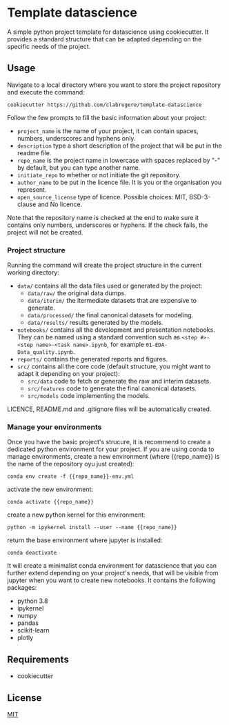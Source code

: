 # Template datascience

A simple python project template for datascience using cookiecutter. It provides a standard structure that can be adapted depending on the specific needs of the project.

## Usage

Navigate to a local directory where you want to store the project repository and execute the command:

```
cookiecutter https://github.com/clabrugere/template-datascience
```

Follow the few prompts to fill the basic information about your project:
- ```project_name``` is the name of your project, it can contain spaces, numbers, underscores and hyphens only.
- ```description``` type a short description of the project that will be put in the readme file.
- ```repo_name``` is the project name in lowercase with spaces replaced by "-" by default, but you can type another name.
- ```initiate_repo``` to whether or not initiate the git repository.
- ```author_name``` to be put in the licence file. It is you or the organisation you represent.
- ```open_source_license``` type of licence. Possible choices: MIT, BSD-3-clause and No licence.

Note that the repository name is checked at the end to make sure it contains only numbers, underscores or hyphens. If the check fails, the project will not be created.

### Project structure

Running the command will create the project structure in the current working directory:
- ```data/``` contains all the data files used or generated by the project:
	- ```data/raw/``` the original data dumps.
	- ```data/iterim/``` the itermediate datasets that are expensive to generate.
	- ```data/processed/``` the final canonical datasets for modeling.
	- ```data/results/``` results generated by the models.
- ```notebooks/``` contains all the development and presentation notebooks. They can be named using a standard convention such as ```<step #>-<step name>-<task name>.ipynb```, for example ```01-EDA-Data_quality.ipynb```.
- ```reports/``` contains the generated reports and figures.
- ```src/``` contains all the core code (default structure, you might want to adapt it depending on your project):
	- ```src/data``` code to fetch or generate the raw and interim datasets.
	- ```src/features``` code to generate the final canonical datasets.
	- ```src/models``` code implementing the models.

LICENCE, README.md and .gitignore files will be automatically created.

### Manage your environments

Once you have the basic project's strucure, it is recommend to create a dedicated python environment for your project. If you are using conda to manage environments, create a new environment (where {{repo_name}} is the name of the repository oyu just created):

```
conda env create -f {{repo_name}}-env.yml
```
activate the new environment:
```
conda activate {{repo_name}}
```
create a new python kernel for this environment:
```
python -m ipykernel install --user --name {{repo_name}}
```
return the base environment where jupyter is installed:
```
conda deactivate
```

It will create a minimalist conda environment for datascience that you can further extend depending on your project's needs, that will be visible from jupyter when you want to create new notebooks. It contains the following packages:
  - python 3.8
  - ipykernel
  - numpy
  - pandas
  - scikit-learn 
  - plotly

## Requirements

- cookiecutter

## License

[MIT](LICENSE)